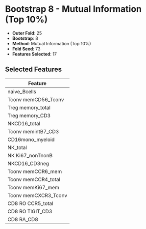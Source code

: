 # Bootstrap 8 - Mutual Information (Top 10%)

- **Outer Fold**: 25
- **Bootstrap**: 8
- **Method**: Mutual Information (Top 10%)
- **Fold Seed**: 73
- **Features Selected**: 17

## Selected Features

| Feature |
|---------|
| naive_Bcells |
| Tconv memCD56_Tconv |
| Treg memory_total |
| Treg memory_CD3 |
| NKCD16_total |
| Tconv memintB7_CD3 |
| CD16mono_myeloid |
| NK_total |
| NK Ki67_nonTnonB |
| NKCD16_CD3neg |
| Tconv memCCR6_mem |
| Tconv memCCR4_total |
| Tconv memKi67_mem |
| Tconv memCXCR3_Tconv |
| CD8 RO CCR5_total |
| CD8 RO TIGIT_CD3 |
| CD8 RA_CD8 |
